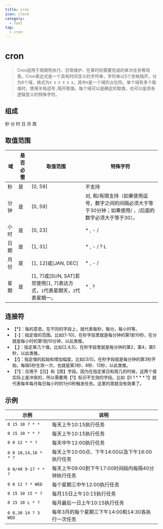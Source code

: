 ```yaml
---
title: cron
icon: clock
category:
  - Tool
tag:
  - cron 
---
```

# cron

> Cron适用于周期性执行、日常维护、在某时刻需要完成的单次任务等场景。Cron表达式是一个具有时间含义的字符串，字符串以5个空格隔开，分为6个域，格式为`X X X X X X`。其中`X`是一个域的占位符。单个域有多个取值时，使用半角逗号`,`隔开取值。每个域可以是确定的取值，也可以是具有逻辑意义的特殊字符。

## 组成

秒 分 时 日 月 周

## 取值范围

| 域   | 是否必需 | 取值范围                                                     | 特殊字符                                                     |
| ---- | -------- | ------------------------------------------------------------ | ------------------------------------------------------------ |
| 秒   | 是       | [0, 59]                                                      | 不支持                                                       |
| 分钟 | 是       | [0, 59]                                                      | 对, 和/有限支持（如果使用逗号，数字之间的间隔必须大于等于30分钟；如果使用/ ，/后面的数字必须大于等于30）。 |
| 小时 | 是       | [0, 23]                                                      | * , - /                                                      |
| 日期 | 是       | [1, 31]                                                      | * , - / ? L                                                  |
| 月份 | 是       | [1, 12]或[JAN, DEC]                                          | * , - /                                                      |
| 星期 | 是       | [1, 7]或[SUN, SAT]若您使用[1, 7]表达方式，`1`代表星期天，`2`代表星期一。 | * , ?                                                        |

## 连接符

- 【*】：每的意思。在不同的字段上，就代表每秒，每分，每小时等。
- 【-】：指定值的范围。比如[1-10]，在秒字段里就是每分钟的第1到10秒，在分就是每小时的第1到10分钟，以此类推。
- 【,】：指定某几个值。比如[2,4,5]，在秒字段里就是每分钟的第2，第4，第5秒，以此类推。
- 【/】：指定值的起始和增加幅度。比如[3/5]，在秒字段就是每分钟的第3秒开始，每隔5秒生效一次，也就是第3秒、8秒、13秒，以此类推。
- 【?】：仅用于【日】和【周】字段。因为在指定某日和周几的时候，这两个值实际上是冲突的，所以需要用【?】标识不生效的字段。比如【0 1 * * * ?】就代表每年每月每日每小时的1分0秒触发任务。这里的周就没有效果了。

## 示例

| 示例                 | 说明                                               |
| -------------------- | -------------------------------------------------- |
| `0 15 10 ? * *`      | 每天上午10:15执行任务                              |
| `0 15 10 * * ?`      | 每天上午10:15执行任务                              |
| `0 0 12 * * ?`       | 每天中午12:00执行任务                              |
| `0 0 10,14,16 * * ?` | 每天上午10:00点、下午14:00以及下午16:00执行任务    |
| `0 0/40 9-17 * * ?`  | 每天上午09:00到下午17:00时间段内每隔40分钟执行任务 |
| `0 0 12 ? * WED`     | 每个星期三中午12:00执行任务                        |
| `0 15 10 15 * ?`     | 每月15日上午10:15执行任务                          |
| `0 15 10 L * ?`      | 每月最后一日上午10:15执行任务                      |
| `0 0,30 14 ? 3 WED`  | 每年3月的每个星期三下午14:00和14:30各执行一次任务  |